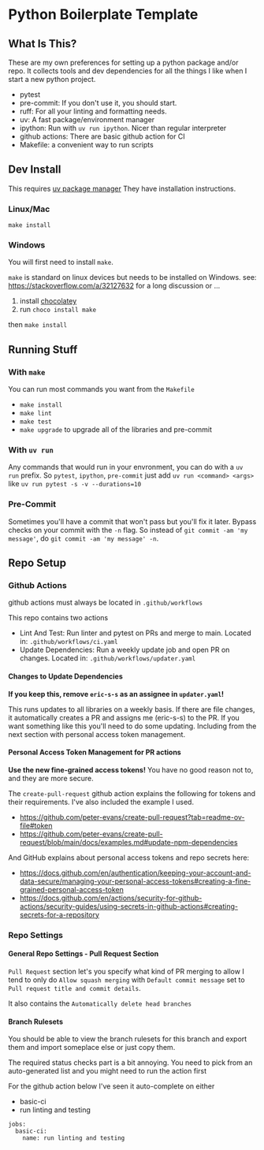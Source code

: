 # Python Boilerplate Template

## What Is This?

These are my own preferences for setting up a python package and/or repo.
It collects tools and dev dependencies for all the things I like when
I start a new python project.

- pytest
- pre-commit: If you don't use it, you should start.
- ruff: For all your linting and formatting needs.
- uv: A fast package/environment manager
- ipython: Run with `uv run ipython`. Nicer than regular interpreter
- github actions: There are basic github action for CI
- Makefile: a convenient way to run scripts

## Dev Install

This requires [uv package manager](https://docs.astral.sh/uv/getting-started/installation/)
They have installation instructions.

### Linux/Mac

`make install`

### Windows

You will first need to install `make`.

`make` is standard on linux devices but needs to be installed on Windows.
see: https://stackoverflow.com/a/32127632 for a long discussion or ...

1. install [chocolatey](https://chocolatey.org/install)
2. run `choco install make`

then `make install`

## Running Stuff

### With `make`

You can run most commands you want from the `Makefile`

- `make install`
- `make lint`
- `make test`
- `make upgrade` to upgrade all of the libraries and pre-commit

### With `uv run`

Any commands that would run in your envronment, you can do with a `uv run`
prefix.  So `pytest`, `ipython`, `pre-commit` just add `uv run <command> <args>`
like `uv run pytest -s -v --durations=10`

### Pre-Commit

Sometimes you'll have a commit that won't pass but you'll fix it later.
Bypass checks on your commit with the `-n` flag. So instead of
`git commit -am 'my message'`, do `git commit -am 'my message' -n`.


## Repo Setup

### Github Actions

github actions must always be located in `.github/workflows`

This repo contains two actions

- Lint And Test: Run linter and pytest on PRs and merge to main.
  Located in: `.github/workflows/ci.yaml`
- Update Dependencies: Run a weekly update job and open PR on changes.
  Located in: `.github/workflows/updater.yaml`

#### Changes to Update Dependencies

**If you keep this, remove `eric-s-s` as an assignee in `updater.yaml`!**

This runs updates to all libraries on a weekly basis. If there are file
changes, it automatically creates a PR and assigns me (eric-s-s) to the PR.
If you want something like this you'll need to do some updating. Including
from the next section with personal access token management.

#### Personal Access Token Management for PR actions

**Use the new fine-grained access tokens!** You have no good reason
not to, and they are more secure.

The `create-pull-request` github action explains the following for
tokens and their requirements. I've also included the example I used.

- https://github.com/peter-evans/create-pull-request?tab=readme-ov-file#token
- https://github.com/peter-evans/create-pull-request/blob/main/docs/examples.md#update-npm-dependencies

And GitHub explains about personal access tokens and repo secrets here:

- https://docs.github.com/en/authentication/keeping-your-account-and-data-secure/managing-your-personal-access-tokens#creating-a-fine-grained-personal-access-token
- https://docs.github.com/en/actions/security-for-github-actions/security-guides/using-secrets-in-github-actions#creating-secrets-for-a-repository

### Repo Settings

#### General Repo Settings - Pull Request Section

`Pull Request` section let's you specify what kind of PR merging to allow
I tend to only do  `Allow squash merging` with `Default commit message`
set to `Pull request title and commit details`.

It also contains the `Automatically delete head branches`

#### Branch Rulesets

You should be able to view the branch rulesets for this branch
and export them and import someplace else or just copy them.

The required status checks part is a bit annoying. You need to pick
from an auto-generated list and you might need to run the action first

For the github action below I've seen it auto-complete on either

- basic-ci
- run linting and testing

```
jobs:
  basic-ci:
    name: run linting and testing
```
